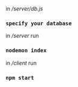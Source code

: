 in _/server/db.js_ 

### `specify your database`

in _/server_ run

### `nodemon index`

in _/client_ run

### `npm start`
